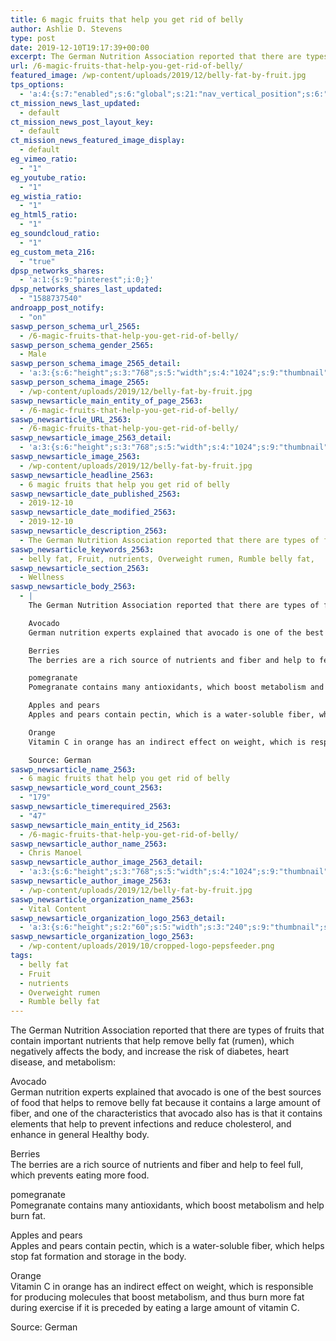 ```yaml
---
title: 6 magic fruits that help you get rid of belly
author: Ashlie D. Stevens
type: post
date: 2019-12-10T19:17:39+00:00
excerpt: The German Nutrition Association reported that there are types of fruits that contain important nutrients that help remove belly fat (rumen), which negatively affects the body
url: /6-magic-fruits-that-help-you-get-rid-of-belly/
featured_image: /wp-content/uploads/2019/12/belly-fat-by-fruit.jpg
tps_options:
  - 'a:4:{s:7:"enabled";s:6:"global";s:21:"nav_vertical_position";s:6:"global";s:23:"nav_hide_on_first_slide";b:0;s:23:"slide_loading_mechanism";s:6:"global";}'
ct_mission_news_last_updated:
  - default
ct_mission_news_post_layout_key:
  - default
ct_mission_news_featured_image_display:
  - default
eg_vimeo_ratio:
  - "1"
eg_youtube_ratio:
  - "1"
eg_wistia_ratio:
  - "1"
eg_html5_ratio:
  - "1"
eg_soundcloud_ratio:
  - "1"
eg_custom_meta_216:
  - "true"
dpsp_networks_shares:
  - 'a:1:{s:9:"pinterest";i:0;}'
dpsp_networks_shares_last_updated:
  - "1588737540"
androapp_post_notify:
  - "on"
saswp_person_schema_url_2565:
  - /6-magic-fruits-that-help-you-get-rid-of-belly/
saswp_person_schema_gender_2565:
  - Male
saswp_person_schema_image_2565_detail:
  - 'a:3:{s:6:"height";s:3:"768";s:5:"width";s:4:"1024";s:9:"thumbnail";s:77:"/wp-content/uploads/2019/12/belly-fat-by-fruit.jpg";}'
saswp_person_schema_image_2565:
  - /wp-content/uploads/2019/12/belly-fat-by-fruit.jpg
saswp_newsarticle_main_entity_of_page_2563:
  - /6-magic-fruits-that-help-you-get-rid-of-belly/
saswp_newsarticle_URL_2563:
  - /6-magic-fruits-that-help-you-get-rid-of-belly/
saswp_newsarticle_image_2563_detail:
  - 'a:3:{s:6:"height";s:3:"768";s:5:"width";s:4:"1024";s:9:"thumbnail";s:77:"/wp-content/uploads/2019/12/belly-fat-by-fruit.jpg";}'
saswp_newsarticle_image_2563:
  - /wp-content/uploads/2019/12/belly-fat-by-fruit.jpg
saswp_newsarticle_headline_2563:
  - 6 magic fruits that help you get rid of belly
saswp_newsarticle_date_published_2563:
  - 2019-12-10
saswp_newsarticle_date_modified_2563:
  - 2019-12-10
saswp_newsarticle_description_2563:
  - The German Nutrition Association reported that there are types of fruits that contain important nutrients that help remove belly fat (rumen), which negatively affects the body
saswp_newsarticle_keywords_2563:
  - belly fat, Fruit, nutrients, Overweight rumen, Rumble belly fat,
saswp_newsarticle_section_2563:
  - Wellness
saswp_newsarticle_body_2563:
  - |
    The German Nutrition Association reported that there are types of fruits that contain important nutrients that help remove belly fat (rumen), which negatively affects the body, and increase the risk of diabetes, heart disease, and metabolism:

    Avocado
    German nutrition experts explained that avocado is one of the best sources of food that helps to remove belly fat because it contains a large amount of fiber, and one of the characteristics that avocado also has is that it contains elements that help to prevent infections and reduce cholesterol, and enhance in general Healthy body.

    Berries
    The berries are a rich source of nutrients and fiber and help to feel full, which prevents eating more food.

    pomegranate
    Pomegranate contains many antioxidants, which boost metabolism and help burn fat.

    Apples and pears
    Apples and pears contain pectin, which is a water-soluble fiber, which helps stop fat formation and storage in the body.

    Orange
    Vitamin C in orange has an indirect effect on weight, which is responsible for producing molecules that boost metabolism, and thus burn more fat during exercise if it is preceded by eating a large amount of vitamin C.

    Source: German
saswp_newsarticle_name_2563:
  - 6 magic fruits that help you get rid of belly
saswp_newsarticle_word_count_2563:
  - "179"
saswp_newsarticle_timerequired_2563:
  - "47"
saswp_newsarticle_main_entity_id_2563:
  - /6-magic-fruits-that-help-you-get-rid-of-belly/
saswp_newsarticle_author_name_2563:
  - Chris Manoel
saswp_newsarticle_author_image_2563_detail:
  - 'a:3:{s:6:"height";s:3:"768";s:5:"width";s:4:"1024";s:9:"thumbnail";s:77:"/wp-content/uploads/2019/12/belly-fat-by-fruit.jpg";}'
saswp_newsarticle_author_image_2563:
  - /wp-content/uploads/2019/12/belly-fat-by-fruit.jpg
saswp_newsarticle_organization_name_2563:
  - Vital Content
saswp_newsarticle_organization_logo_2563_detail:
  - 'a:3:{s:6:"height";s:2:"60";s:5:"width";s:3:"240";s:9:"thumbnail";s:82:"/wp-content/uploads/2019/10/cropped-logo-pepsfeeder.png";}'
saswp_newsarticle_organization_logo_2563:
  - /wp-content/uploads/2019/10/cropped-logo-pepsfeeder.png
tags:
  - belly fat
  - Fruit
  - nutrients
  - Overweight rumen
  - Rumble belly fat
---
```


The German Nutrition Association reported that there are types of fruits that contain important nutrients that help remove belly fat (rumen), which negatively affects the body, and increase the risk of diabetes, heart disease, and metabolism:

Avocado  
German nutrition experts explained that avocado is one of the best sources of food that helps to remove belly fat because it contains a large amount of fiber, and one of the characteristics that avocado also has is that it contains elements that help to prevent infections and reduce cholesterol, and enhance in general Healthy body.

Berries  
The berries are a rich source of nutrients and fiber and help to feel full, which prevents eating more food.

pomegranate  
Pomegranate contains many antioxidants, which boost metabolism and help burn fat.

Apples and pears  
Apples and pears contain pectin, which is a water-soluble fiber, which helps stop fat formation and storage in the body.

Orange  
Vitamin C in orange has an indirect effect on weight, which is responsible for producing molecules that boost metabolism, and thus burn more fat during exercise if it is preceded by eating a large amount of vitamin C.

Source: German
